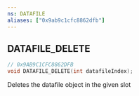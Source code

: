 ```yaml
---
ns: DATAFILE
aliases: ["0x9ab9c1cfc8862dfb"]
---
```

## DATAFILE_DELETE

```c
// 0x9AB9C1CFC8862DFB
void DATAFILE_DELETE(int datafileIndex);
```

Deletes the datafile object in the given slot

